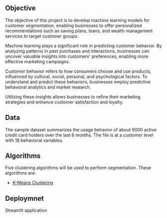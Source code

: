 ## Objective

The objective of this project is to develop machine learning models for customer segmentation, enabling businesses to offer personalized recommendations such as saving plans, loans, and wealth management services to target customer groups.

Machine learning plays a significant role in predicting customer behavior. By analyzing patterns in past purchases and interactions, businesses can uncover valuable insights into customers' preferences, enabling more effective marketing campaigns.

Customer behavior refers to how consumers choose and use products, influenced by cultural, social, personal, and psychological factors. To understand and predict these behaviors, businesses employ predictive behavioral analytics and market research.

Utilizing these insights allows businesses to refine their marketing strategies and enhance customer satisfaction and loyalty.

## Data

The sample dataset summarizes the usage behavior of about 9000 active credit card holders over the last 6 months. The file is at a customer level with 18 behavioral variables.

## Algorithms

Five clustering algorithms will be used to perform segmentation. These algorithms are:

- [K-Means Clustering](https://scikit-learn.org/stable/modules/generated/sklearn.cluster.KMeans.html)


## Deploymnet

Streamlit application
